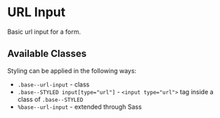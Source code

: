 # URL Input

Basic url input for a form.

## Available Classes

Styling can be applied in the following ways:

* `.base--url-input` - class
* `.base--STYLED input[type="url"]` - `<input type="url">` tag inside a class of `.base--STYLED`
* `%base--url-input` - extended through Sass
